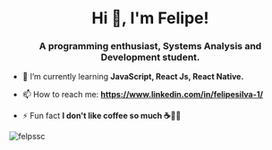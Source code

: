 <h1 align="center">Hi 👋, I'm Felipe!</h1>
<h3 align="center">A programming enthusiast, Systems Analysis and Development student.</h3>

- 🌱 I’m currently learning **JavaScript, React Js, React Native.**

- 📫 How to reach me: **https://www.linkedin.com/in/felipesilva-1/**

- ⚡ Fun fact **I don't like coffee so much ☕🤷‍♂️**

<p><img align="center" src="https://github-readme-stats.vercel.app/api/top-langs?username=felpssc&show_icons=true&theme=dark&locale=en&layout=compact" alt="felpssc" /></p>
